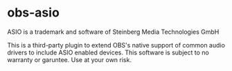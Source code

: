 # obs-asio
ASIO is a trademark and software of Steinberg Media Technologies GmbH

This is a third-party plugin to extend OBS's native support of common audio drivers to include ASIO enabled devices. 
This software is subject to no warranty or garuntee. Use at your own risk.